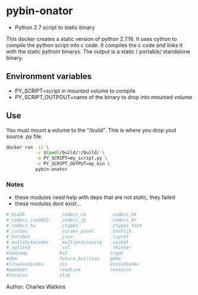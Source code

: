 # pybin-onator

- Python 2.7 script to static binary

This docker creates a static version of python 2.7.16.
It uses cython to compile the python script into c code.
It compiles the c code and links it with the static pythoin binarys.
The output is a static / portable/ standalone binary.

## Environment variables

- PY_SCRIPT=script in mounted volume to compile
- PY_SCRIPT_OUTPOUT=name of the binary to drop into mounted volume

## Use

You must mount a volume to the "/build". This is where you drop yout source .py file.

```bash
docker run -it \
           -v $(pwd)/build/:/build/ \
           -e PY_SCRIPT=my_script.py \
           -e PY_SCRIPT_OUTPUT=my_bin \
           pybin-onator
```

### Notes

- these modules need help with deps that are not static, they failed
- these modules dont exist...

```bash
#_bsddb             _codecs_cn         _codecs_hk
#_codecs_iso2022    _codecs_jp         _codecs_kr
#_codecs_tw         _ctypes            _ctypes_test
#_curses            _curses_panel      _hashlib
#_hotshot           _json              _lsprof
#_multibytecodec    _multiprocessing   _socket
#_sqlite3           _ssl               _tkinter
#audioop            bz2                crypt
#dbm                future_builtins    gdbm
#linuxaudiodev      nis                ossaudiodev
#pyexpat            readline           resource
#termios            zlib
```

Author: Charles Watkins
